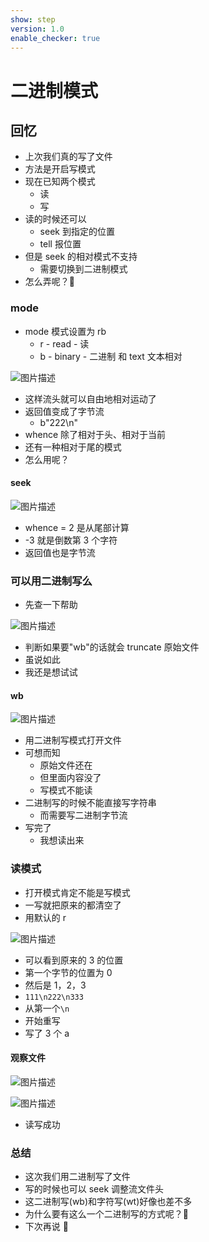 ```yaml
---
show: step
version: 1.0
enable_checker: true
---
```


# 二进制模式

## 回忆

- 上次我们真的写了文件
- 方法是开启写模式
- 现在已知两个模式
  - 读
  - 写
- 读的时候还可以
  - seek 到指定的位置
  - tell 报位置
- 但是 seek 的相对模式不支持
  - 需要切换到二进制模式
- 怎么弄呢？🤔

### mode

- mode 模式设置为 rb
  - r - read - 读
  - b - binary - 二进制 和 text 文本相对

![图片描述](https://doc.shiyanlou.com/courses/uid1190679-20210823-1629704619215)

- 这样流头就可以自由地相对运动了
- 返回值变成了字节流
  - b"222\n"
- whence 除了相对于头、相对于当前
- 还有一种相对于尾的模式
- 怎么用呢？

#### seek

![图片描述](https://doc.shiyanlou.com/courses/uid1190679-20210823-1629704866829)

- whence = 2 是从尾部计算
- -3 就是倒数第 3 个字符
- 返回值也是字节流

### 可以用二进制写么

- 先查一下帮助

![图片描述](https://doc.shiyanlou.com/courses/uid1190679-20210823-1629705072165)

- 判断如果要"wb"的话就会 truncate 原始文件
- 虽说如此
- 我还是想试试

#### wb

![图片描述](https://doc.shiyanlou.com/courses/uid1190679-20210823-1629705293478)

- 用二进制写模式打开文件
- 可想而知
	- 原始文件还在
	- 但里面内容没了
	- 写模式不能读
- 二进制写的时候不能直接写字符串
	- 而需要写二进制字节流
- 写完了
	- 我想读出来

### 读模式

- 打开模式肯定不能是写模式
- 一写就把原来的都清空了
- 用默认的 r

![图片描述](https://doc.shiyanlou.com/courses/uid1190679-20210823-1629705667613)

- 可以看到原来的 3 的位置
- 第一个字节的位置为 0
- 然后是 1，2，3
- `111\n222\n333`
- 从第一个`\n`
- 开始重写
- 写了 3 个 a

#### 观察文件

![图片描述](https://doc.shiyanlou.com/courses/uid1190679-20210823-1629705916773)

![图片描述](https://doc.shiyanlou.com/courses/uid1190679-20210823-1629705979223)

- 读写成功

### 总结

- 这次我们用二进制写了文件
- 写的时候也可以 seek 调整流文件头
- 这二进制写(wb)和字符写(wt)好像也差不多
- 为什么要有这么一个二进制写的方式呢？🤔
- 下次再说 👋
